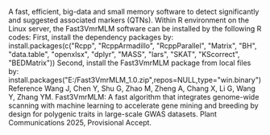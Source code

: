 A fast, efficient, big-data and small memory software to detect significantly and suggested associated markers (QTNs).
Within R environment on the Linux server, the Fast3VmrMLM software can be installed by the following R codes:
First, install the dependency packages by:
install.packages(c("Rcpp", "RcppArmadillo", "RcppParallel", "Matrix", "BH", "data.table", "openxlsx", "dplyr", "MASS", "lars", "SKAT", "KScorrect", "BEDMatrix"))
Second, install the Fast3VmrMLM package from local files by:
install.packages("E:/Fast3VmrMLM_1.0.zip",repos=NULL,type="win.binary")
Reference
Wang J, Chen Y, Shu G, Zhao M, Zheng A, Chang X, Li G, Wang Y, Zhang YM. Fast3VmrMLM: A fast algorithm that integrates genome-wide scanning with machine learning to accelerate gene mining and breeding by design for polygenic traits in large-scale GWAS datasets. Plant Communications 2025, Provisional Accept.
